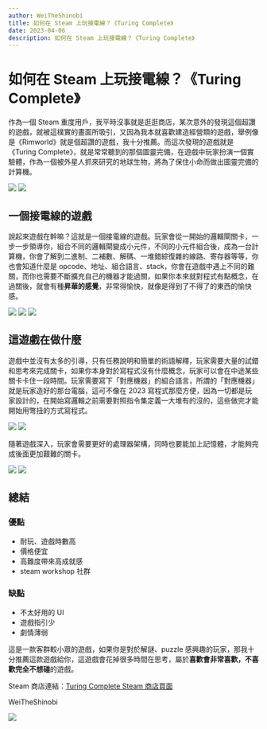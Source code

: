 ```yaml
---
author: WeiTheShinobi
title: 如何在 Steam 上玩接電線？《Turing Complete》
date: 2023-04-06
description: 如何在 Steam 上玩接電線？《Turing Complete》
---
```

# 如何在 Steam 上玩接電線？《Turing Complete》

作為一個 Steam 重度用戶，我平時沒事就是逛逛商店，某次意外的發現這個超讚的遊戲，就被這樸實的畫面所吸引，又因為我本就喜歡建造經營類的遊戲，舉例像是《Rimworld》就是個超讚的遊戲，我十分推薦。而這次發現的遊戲就是《Turing Complete》，就是常常聽到的那個圖靈完備，在遊戲中玩家扮演一個實驗體，作為一個被外星人抓來研究的地球生物，將為了保住小命而做出圖靈完備的計算機。

<img src="01.png">

<img src="10.jpg">

## 一個接電線的遊戲

說起來遊戲在幹嘛？這就是一個接電線的遊戲。玩家會從一開始的邏輯閘關卡，一步一步領導你，組合不同的邏輯閘變成小元件，不同的小元件組合後，成為一台計算機，你會了解到二進制、二補數、解碼、一堆錯綜復雜的線路、寄存器等等，你也會知道什麼是 opcode、地址、組合語言、stack，你會在遊戲中遇上不同的難關，而你也需要不斷擴充自己的機器才能過關，如果你本來就對程式有點概念，在過關後，就會有種**昇華的感覺**，非常得愉快，就像是得到了不得了的東西的愉快感。

<img src="11.jpg">

<img src="12.jpg">

<img src="14.jpg">

## 這遊戲在做什麼

遊戲中並沒有太多的引導，只有任務說明和簡單的術語解釋，玩家需要大量的試錯和思考來完成關卡，如果你本身對於寫程式沒有什麼概念，玩家可以會在中途某些關卡卡住一段時間。玩家需要寫下「對應機器」的組合語言，所謂的「對應機器」就是玩家造好的那台電腦，這可不像在 2023 寫程式那麼方便，因為一切都是玩家設計的，在開始寫邏輯之前需要對照指令集定義一大堆有的沒的，這些做完才能開始用彆扭的方式寫程式。

<img src="15.jpg">

<img src="16.jpg">

隨著遊戲深入，玩家會需要更好的處理器架構，同時也要能加上記憶體，才能夠完成後面更加艱難的關卡。

<img src="17.jpg">

<img src="20.jpg">

## 總結

### 優點

- 耐玩、遊戲時數高
- 價格便宜
- 高難度帶來高成就感
- steam workshop 社群

### 缺點

- 不太好用的 UI
- 遊戲指引少
- 劇情薄弱

這是一款客群較小眾的遊戲，如果你是對於解謎、puzzle 感興趣的玩家，那我十分推薦這款遊戲給你，這遊戲會花掉很多時間在思考，屬於**喜歡會非常喜歡，不喜歡完全不想碰**的遊戲。

Steam 商店連結：[Turing Complete Steam 商店頁面](https://store.steampowered.com/app/1444480/Turing_Complete/)

WeiTheShinobi

<img src="19.jpg">
